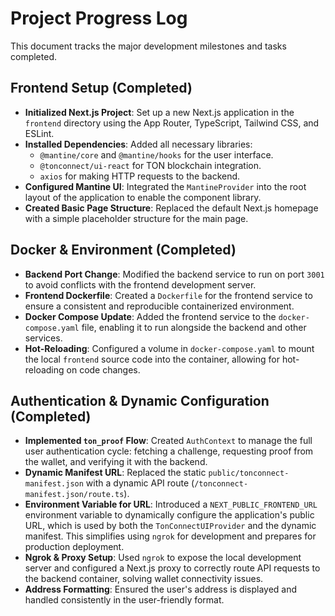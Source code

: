 # Project Progress Log

This document tracks the major development milestones and tasks completed.

## Frontend Setup (Completed)

- **Initialized Next.js Project**: Set up a new Next.js application in the `frontend` directory using the App Router, TypeScript, Tailwind CSS, and ESLint.
- **Installed Dependencies**: Added all necessary libraries:
  - `@mantine/core` and `@mantine/hooks` for the user interface.
  - `@tonconnect/ui-react` for TON blockchain integration.
  - `axios` for making HTTP requests to the backend.
- **Configured Mantine UI**: Integrated the `MantineProvider` into the root layout of the application to enable the component library.
- **Created Basic Page Structure**: Replaced the default Next.js homepage with a simple placeholder structure for the main page.

## Docker & Environment (Completed)

- **Backend Port Change**: Modified the backend service to run on port `3001` to avoid conflicts with the frontend development server.
- **Frontend Dockerfile**: Created a `Dockerfile` for the frontend service to ensure a consistent and reproducible containerized environment.
- **Docker Compose Update**: Added the frontend service to the `docker-compose.yaml` file, enabling it to run alongside the backend and other services.
- **Hot-Reloading**: Configured a volume in `docker-compose.yaml` to mount the local `frontend` source code into the container, allowing for hot-reloading on code changes.

## Authentication & Dynamic Configuration (Completed)

- **Implemented `ton_proof` Flow**: Created `AuthContext` to manage the full user authentication cycle: fetching a challenge, requesting proof from the wallet, and verifying it with the backend.
- **Dynamic Manifest URL**: Replaced the static `public/tonconnect-manifest.json` with a dynamic API route (`/tonconnect-manifest.json/route.ts`).
- **Environment Variable for URL**: Introduced a `NEXT_PUBLIC_FRONTEND_URL` environment variable to dynamically configure the application's public URL, which is used by both the `TonConnectUIProvider` and the dynamic manifest. This simplifies using `ngrok` for development and prepares for production deployment.
- **Ngrok & Proxy Setup**: Used `ngrok` to expose the local development server and configured a Next.js proxy to correctly route API requests to the backend container, solving wallet connectivity issues.
- **Address Formatting**: Ensured the user's address is displayed and handled consistently in the user-friendly format. 